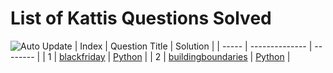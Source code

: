 
# List of Kattis Questions Solved
![Auto Update](https://github.com/WindJammer6/14.-My-Leetcode-Solutions/actions/workflows/update_readme.yml/badge.svg)
| Index | Question Title | Solution |
| ----- | -------------- | -------- |
| 1 | [blackfriday](https://leetcode.com/problems/blackfriday) | [Python](https://github.com/WindJammer6/14.-My-Leetcode-Solutions/blob/main/1_Easy_LeetCode_Question/kattis_blackfriday.py) |
| 2 | [buildingboundaries](https://leetcode.com/problems/buildingboundaries) | [Python](https://github.com/WindJammer6/14.-My-Leetcode-Solutions/blob/main/1_Easy_LeetCode_Question/kattis_buildingboundaries.py) |
